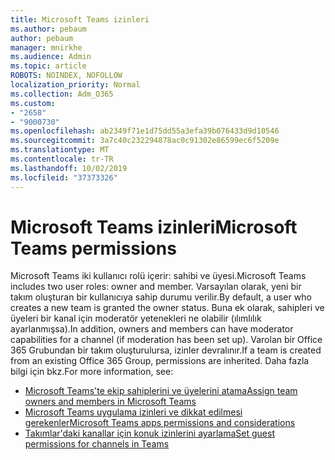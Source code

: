 ```yaml
---
title: Microsoft Teams izinleri
ms.author: pebaum
author: pebaum
manager: mnirkhe
ms.audience: Admin
ms.topic: article
ROBOTS: NOINDEX, NOFOLLOW
localization_priority: Normal
ms.collection: Adm_O365
ms.custom:
- "2658"
- "9000730"
ms.openlocfilehash: ab2349f71e1d75dd55a3efa39b076433d9d10546
ms.sourcegitcommit: 3a7c40c232294878ac0c91302e86599ec6f5209e
ms.translationtype: MT
ms.contentlocale: tr-TR
ms.lasthandoff: 10/02/2019
ms.locfileid: "37373326"
---
```

# <a name="microsoft-teams-permissions"></a><span data-ttu-id="96ae0-102">Microsoft Teams izinleri</span><span class="sxs-lookup"><span data-stu-id="96ae0-102">Microsoft Teams permissions</span></span>

<span data-ttu-id="96ae0-103">Microsoft Teams iki kullanıcı rolü içerir: sahibi ve üyesi.</span><span class="sxs-lookup"><span data-stu-id="96ae0-103">Microsoft Teams includes two user roles: owner and member.</span></span> <span data-ttu-id="96ae0-104">Varsayılan olarak, yeni bir takım oluşturan bir kullanıcıya sahip durumu verilir.</span><span class="sxs-lookup"><span data-stu-id="96ae0-104">By default, a user who creates a new team is granted the owner status.</span></span> <span data-ttu-id="96ae0-105">Buna ek olarak, sahipleri ve üyeleri bir kanal için moderatör yetenekleri ne olabilir (ılımlılık ayarlanmışsa).</span><span class="sxs-lookup"><span data-stu-id="96ae0-105">In addition, owners and members can have moderator capabilities for a channel (if moderation has been set up).</span></span> <span data-ttu-id="96ae0-106">Varolan bir Office 365 Grubundan bir takım oluşturulursa, izinler devralınır.</span><span class="sxs-lookup"><span data-stu-id="96ae0-106">If a team is created from an existing Office 365 Group, permissions are inherited.</span></span> <span data-ttu-id="96ae0-107">Daha fazla bilgi için bkz.</span><span class="sxs-lookup"><span data-stu-id="96ae0-107">For more information, see:</span></span>

- [<span data-ttu-id="96ae0-108">Microsoft Teams'te ekip sahiplerini ve üyelerini atama</span><span class="sxs-lookup"><span data-stu-id="96ae0-108">Assign team owners and members in Microsoft Teams</span></span>](https://docs.microsoft.com/microsoftteams/assign-roles-permissions)
- [<span data-ttu-id="96ae0-109">Microsoft Teams uygulama izinleri ve dikkat edilmesi gerekenler</span><span class="sxs-lookup"><span data-stu-id="96ae0-109">Microsoft Teams apps permissions and considerations</span></span>](https://docs.microsoft.com/microsoftteams/app-permissions)
- [<span data-ttu-id="96ae0-110">Takımlar'daki kanallar için konuk izinlerini ayarlama</span><span class="sxs-lookup"><span data-stu-id="96ae0-110">Set guest permissions for channels in Teams</span></span>](https://support.office.com/article/4756c468-2746-4bfd-a582-736d55fcc169)